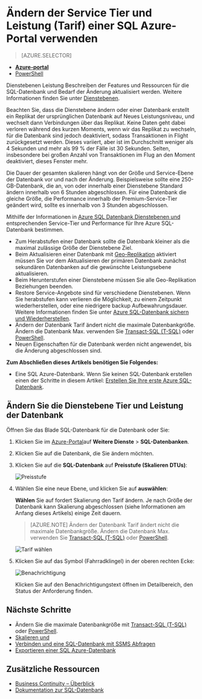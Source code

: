 <properties
    pageTitle="Ändern der Service Tier und Leistung einer SQL Azure-Datenbank | Microsoft Azure"
    description="Ändern der Dienstebene und Leistung einer Azure SQL-Datenbank zeigt die SQL-Datenbank nach oben oder unten skalieren. Ändern den Tarif einer Azure SQL-Datenbank."
    services="sql-database"
    documentationCenter=""
    authors="stevestein"
    manager="jhubbard"
    editor=""/>

<tags
    ms.service="sql-database"
    ms.devlang="NA"
    ms.date="10/12/2016"
    ms.author="sstein"
    ms.workload="data-management"
    ms.topic="article"
    ms.tgt_pltfrm="NA"/>


# <a name="change-the-service-tier-and-performance-level-pricing-tier-of-a-sql-database-using-the-azure-portal"></a>Ändern der Service Tier und Leistung (Tarif) einer SQL Azure-Portal verwenden


> [AZURE.SELECTOR]
- [**Azure-portal**](sql-database-scale-up.md)
- [PowerShell](sql-database-scale-up-powershell.md)


Dienstebenen Leistung Beschreiben der Features und Ressourcen für die SQL-Datenbank und Bedarf der Änderung aktualisiert werden. Weitere Informationen finden Sie unter [Dienstebenen](sql-database-service-tiers.md).

Beachten Sie, dass die Dienstebene ändern oder einer Datenbank erstellt ein Replikat der ursprünglichen Datenbank auf Neues Leistungsniveau, und wechselt dann Verbindungen über das Replikat. Keine Daten geht dabei verloren während des kurzen Moments, wenn wir das Replikat zu wechseln, für die Datenbank sind jedoch deaktiviert, sodass Transaktionen in Flight zurückgesetzt werden. Dieses variiert, aber ist im Durchschnitt weniger als 4 Sekunden und mehr als 99 % der Fälle ist 30 Sekunden. Selten, insbesondere bei großen Anzahl von Transaktionen im Flug an den Moment deaktiviert, dieses Fenster mehr.  

Die Dauer der gesamten skalieren hängt von der Größe und Service-Ebene der Datenbank vor und nach der Änderung. Beispielsweise sollte eine 250-GB-Datenbank, die an, von oder innerhalb einer Dienstebene Standard ändern innerhalb von 6 Stunden abgeschlossen. Für eine Datenbank die gleiche Größe, die Performance innerhalb der Premium-Service-Tier geändert wird, sollte es innerhalb von 3 Stunden abgeschlossen.


Mithilfe der Informationen in [Azure SQL Datenbank Dienstebenen und](sql-database-service-tiers.md) entsprechenden Service-Tier und Performance für Ihre Azure SQL-Datenbank bestimmen.

- Zum Herabstufen einer Datenbank sollte die Datenbank kleiner als die maximal zulässige Größe der Dienstebene Ziel. 
- Beim Aktualisieren einer Datenbank mit [Geo-Replikation](sql-database-geo-replication-overview.md) aktiviert müssen Sie vor dem Aktualisieren der primären Datenbank zunächst sekundären Datenbanken auf die gewünschte Leistungsebene aktualisieren.
- Beim Herunterstufen einer Dienstebene müssen Sie alle Geo-Replikation Beziehungen beenden. 
- Restore Service-Angebote sind für verschiedene Dienstebenen. Wenn Sie herabstufen kann verlieren die Möglichkeit, zu einem Zeitpunkt wiederherstellen, oder eine niedrigere backup Aufbewahrungsdauer. Weitere Informationen finden Sie unter [Azure SQL-Datenbank sichern und Wiederherstellen](sql-database-business-continuity.md).
- Ändern der Datenbank Tarif ändert nicht die maximale Datenbankgröße. Ändern die Datenbank Max. verwenden Sie [Transact-SQL (T-SQL)](https://msdn.microsoft.com/library/mt574871.aspx) oder [PowerShell](https://msdn.microsoft.com/library/mt619433.aspx).
- Neuen Eigenschaften für die Datenbank werden nicht angewendet, bis die Änderung abgeschlossen sind.



**Zum Abschließen dieses Artikels benötigen Sie Folgendes:**

- Eine SQL Azure-Datenbank. Wenn Sie keinen SQL-Datenbank erstellen einen der Schritte in diesem Artikel: [Erstellen Sie Ihre erste Azure SQL-Datenbank](sql-database-get-started.md).


## <a name="change-the-service-tier-and-performance-level-of-your-database"></a>Ändern Sie die Dienstebene Tier und Leistung der Datenbank


Öffnen Sie das Blade SQL-Datenbank für die Datenbank oder Sie:

1.  Klicken Sie im [Azure-Portal](https://portal.azure.com)auf **Weitere Dienste** > **SQL-Datenbanken**.
2.  Klicken Sie auf die Datenbank, die Sie ändern möchten.
3.  Klicken Sie auf die **SQL-Datenbank** auf **Preisstufe (Skalieren DTUs)**:

    ![Preisstufe][1]

1.  Wählen Sie eine neue Ebene, und klicken Sie auf **auswählen**:

    **Wählen** Sie auf fordert Skalierung den Tarif ändern. Je nach Größe der Datenbank kann Skalierung abgeschlossen (siehe Informationen am Anfang dieses Artikels) einige Zeit dauern.

    > [AZURE.NOTE] Ändern der Datenbank Tarif ändert nicht die maximale Datenbankgröße. Ändern die Datenbank Max. verwenden Sie [Transact-SQL (T-SQL)](https://msdn.microsoft.com/library/mt574871.aspx) oder [PowerShell](https://msdn.microsoft.com/library/mt619433.aspx).

    ![Tarif wählen][2]

3.  Klicken Sie auf das Symbol (Fahrradklingel) in der oberen rechten Ecke:

    ![Benachrichtigung][3]

    Klicken Sie auf den Benachrichtigungstext öffnen im Detailbereich, den Status der Anforderung finden.




## <a name="next-steps"></a>Nächste Schritte

- Ändern Sie die maximale Datenbankgröße mit [Transact-SQL (T-SQL)](https://msdn.microsoft.com/library/mt574871.aspx) oder [PowerShell](https://msdn.microsoft.com/library/mt619433.aspx).
- [Skalieren und](sql-database-elastic-scale-get-started.md)
- [Verbinden und eine SQL-Datenbank mit SSMS Abfragen](sql-database-connect-query-ssms.md)
- [Exportieren einer SQL Azure-Datenbank](sql-database-export.md)

## <a name="additional-resources"></a>Zusätzliche Ressourcen

- [Business Continuity – Überblick](sql-database-business-continuity.md)
- [Dokumentation zur SQL-Datenbank](https://azure.microsoft.com/documentation/services/sql-database/)


<!--Image references-->
[1]: ./media/sql-database-scale-up/new-tier.png
[2]: ./media/sql-database-scale-up/choose-tier.png
[3]: ./media/sql-database-scale-up/scale-notification.png
[4]: ./media/sql-database-scale-up/new-tier.png
